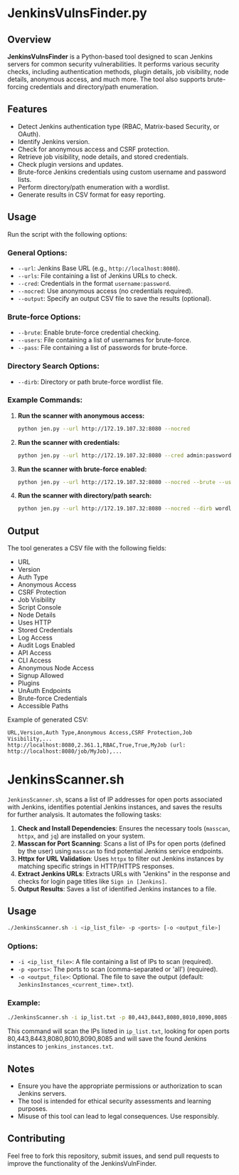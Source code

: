 # JenkinsVulnsFinder.py

## Overview
**JenkinsVulnsFinder** is a Python-based tool designed to scan Jenkins servers for common security vulnerabilities. It performs various security checks, including authentication methods, plugin details, job visibility, node details, anonymous access, and much more. The tool also supports brute-forcing credentials and directory/path enumeration.

## Features
- Detect Jenkins authentication type (RBAC, Matrix-based Security, or OAuth).
- Identify Jenkins version.
- Check for anonymous access and CSRF protection.
- Retrieve job visibility, node details, and stored credentials.
- Check plugin versions and updates.
- Brute-force Jenkins credentials using custom username and password lists.
- Perform directory/path enumeration with a wordlist.
- Generate results in CSV format for easy reporting.

## Usage

Run the script with the following options:

### General Options:
- `--url`: Jenkins Base URL (e.g., `http://localhost:8080`).
- `--urls`: File containing a list of Jenkins URLs to check.
- `--cred`: Credentials in the format `username:password`.
- `--nocred`: Use anonymous access (no credentials required).
- `--output`: Specify an output CSV file to save the results (optional).

### Brute-force Options:
- `--brute`: Enable brute-force credential checking.
- `--users`: File containing a list of usernames for brute-force.
- `--pass`: File containing a list of passwords for brute-force.

### Directory Search Options:
- `--dirb`: Directory or path brute-force wordlist file.

### Example Commands:

1. **Run the scanner with anonymous access:**
   ```bash
   python jen.py --url http://172.19.107.32:8080 --nocred
   ```

2. **Run the scanner with credentials:**
   ```bash
   python jen.py --url http://172.19.107.32:8080 --cred admin:password
   ```

3. **Run the scanner with brute-force enabled:**
   ```bash
   python jen.py --url http://172.19.107.32:8080 --nocred --brute --users users.txt --pass pass.txt
   ```

4. **Run the scanner with directory/path search:**
   ```bash
   python jen.py --url http://172.19.107.32:8080 --nocred --dirb wordlist.txt
   ```

## Output
The tool generates a CSV file with the following fields:
- URL
- Version
- Auth Type
- Anonymous Access
- CSRF Protection
- Job Visibility
- Script Console
- Node Details
- Uses HTTP
- Stored Credentials
- Log Access
- Audit Logs Enabled
- API Access
- CLI Access
- Anonymous Node Access
- Signup Allowed
- Plugins
- UnAuth Endpoints
- Brute-force Credentials
- Accessible Paths

Example of generated CSV:
```csv
URL,Version,Auth Type,Anonymous Access,CSRF Protection,Job Visibility,...
http://localhost:8080,2.361.1,RBAC,True,True,MyJob (url: http://localhost:8080/job/MyJob),...
```


# JenkinsScanner.sh

`JenkinsScanner.sh`, scans a list of IP addresses for open ports associated with Jenkins, identifies potential Jenkins instances, and saves the results for further analysis. It automates the following tasks:

1. **Check and Install Dependencies**: Ensures the necessary tools (`masscan`, `httpx`, and `jq`) are installed on your system.
2. **Masscan for Port Scanning**: Scans a list of IPs for open ports (defined by the user) using `masscan` to find potential Jenkins service endpoints.
3. **Httpx for URL Validation**: Uses `httpx` to filter out Jenkins instances by matching specific strings in HTTP/HTTPS responses.
4. **Extract Jenkins URLs**: Extracts URLs with "Jenkins" in the response and checks for login page titles like `Sign in [Jenkins]`.
5. **Output Results**: Saves a list of identified Jenkins instances to a file.

## Usage

```bash
./JenkinsScanner.sh -i <ip_list_file> -p <ports> [-o <output_file>]
```

### Options:

- `-i <ip_list_file>`: A file containing a list of IPs to scan (required).
- `-p <ports>`: The ports to scan (comma-separated or 'all') (required).
- `-o <output_file>`: Optional. The file to save the output (default: `JenkinsInstances_<current_time>.txt`).

### Example:

```bash
./JenkinsScanner.sh -i ip_list.txt -p 80,443,8443,8080,8010,8090,8085 -o jenkins_instances.txt
```

This command will scan the IPs listed in `ip_list.txt`, looking for open ports 80,443,8443,8080,8010,8090,8085 and will save the found Jenkins instances to `jenkins_instances.txt`.

## Notes
- Ensure you have the appropriate permissions or authorization to scan Jenkins servers.
- The tool is intended for ethical security assessments and learning purposes.
- Misuse of this tool can lead to legal consequences. Use responsibly.

## Contributing

Feel free to fork this repository, submit issues, and send pull requests to improve the functionality of the JenkinsVulnFinder.
